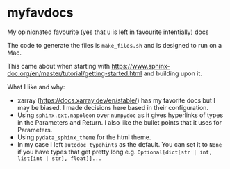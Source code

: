 # myfavdocs
My opinionated favourite (yes that u is left in favourite intentially) docs 

The code to generate the files is `make_files.sh` and is designed to run on a Mac.

This came about when starting with https://www.sphinx-doc.org/en/master/tutorial/getting-started.html and building upon it.

What I like and why:
 - xarray (https://docs.xarray.dev/en/stable/) has my favorite docs but I may be biased. I made decisions here based in their configuration.
 - Using `sphinx.ext.napoleon` over `numpydoc` as it gives hyperlinks of types in the Parameters and Return. I also like the bullet points that it uses for Parameters.
 - Using `pydata_sphinx_theme` for the html theme.
 - In my case I left `autodoc_typehints` as the default. You can set it to `None` if you have types that get pretty long e.g. `Optional[dict[str | int, list[int | str], float]]...`